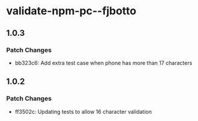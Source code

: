 # validate-npm-pc--fjbotto

## 1.0.3

### Patch Changes

- bb323c6: Add extra test case when phone has more than 17 characters

## 1.0.2

### Patch Changes

- ff3502c: Updating tests to allow 16 character validation

